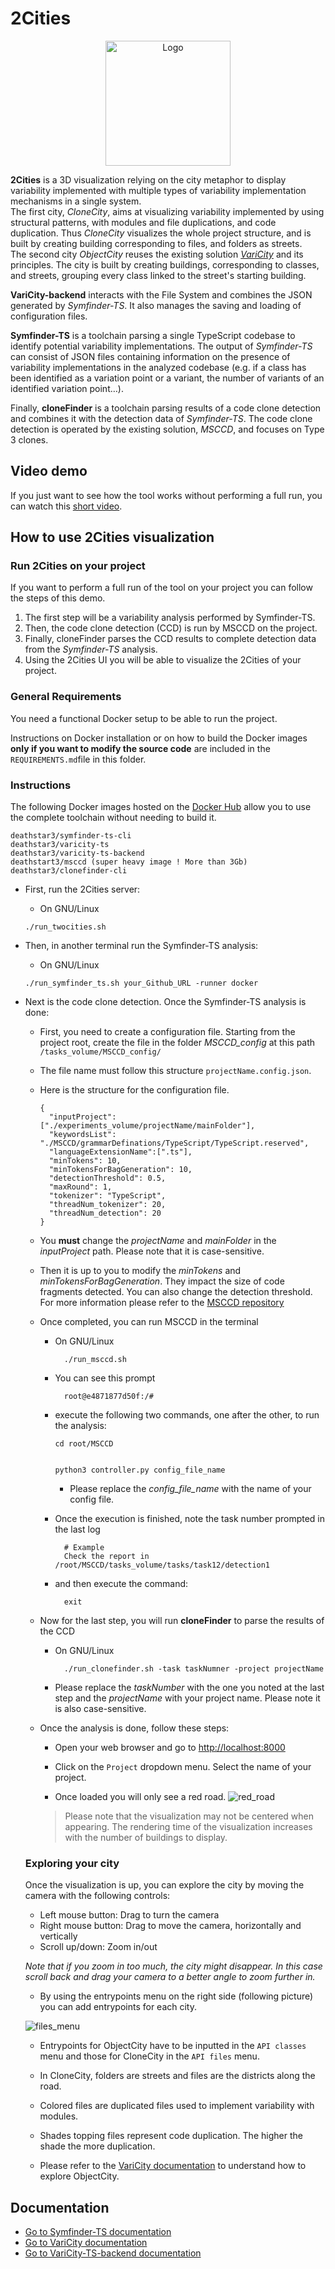 # 2Cities

<p align="center">
<img src="varicity/public/images/logovaricity.gif" width="200" alt="Logo"/>
</p>


**2Cities** is a 3D visualization relying on the city metaphor to display variability implemented with multiple types of variability implementation mechanisms in a single system.   
The first city, _CloneCity_, aims at visualizing variability implemented by using structural patterns, with modules and file duplications, and code duplication.
Thus _CloneCity_ visualizes the whole project structure, and is built by creating building corresponding to files, and folders as streets.  
The second city _ObjectCity_ reuses the existing solution [_VariCity_](https://github.com/DeathStar3/varicity) and its principles. The city is built by creating buildings, corresponding to classes, and streets, grouping every class linked to the street's starting building.

**VariCity-backend** interacts with the File System and combines the JSON generated by _Symfinder-TS_. It also manages the saving and loading of configuration files.

**Symfinder-TS** is a toolchain parsing a single TypeScript codebase to identify potential variability implementations.
The output of _Symfinder-TS_ can consist of JSON files containing information on the presence of variability implementations in the analyzed codebase (e.g. if a class has been identified as a variation point or a variant, the number of variants of an identified variation point…).

Finally, **cloneFinder** is a toolchain parsing results of a code clone detection and combines it with the detection data of _Symfinder-TS_.
The code clone detection is operated by the existing solution, _MSCCD_, and focuses on Type 3 clones.

## Video demo 

If you just want to see how the tool works without performing a full run, you can watch this [short video](https://youtu.be/tMxa1_q5fq4).

## How to use 2Cities visualization

### Run 2Cities on your project

If you want to perform a full run of the tool on your project you can follow the steps of this demo.

1. The first step will be a variability analysis performed by Symfinder-TS.
2. Then, the code clone detection (CCD) is run by MSCCD on the project.
3. Finally, cloneFinder parses the CCD results to complete detection data from the _Symfinder-TS_ analysis.
4. Using the 2Cities UI you will be able to visualize the 2Cities of your project.


### General Requirements

You need a functional Docker setup to be able to run the project.

Instructions on Docker installation or on how to build the Docker images **only if you want to modify the source code** are included in the `REQUIREMENTS.md`file in this folder.

### Instructions

The following Docker images hosted on the [Docker Hub](https://hub.docker.com/u/deathstar3) allow you to use the complete toolchain without needing to build it.

```
deathstar3/symfinder-ts-cli
deathstar3/varicity-ts
deathstar3/varicity-ts-backend
deathstart3/msccd (super heavy image ! More than 3Gb)
deathstar3/clonefinder-cli
```

- First, run the 2Cities server:

  - On GNU/Linux

  ```
  ./run_twocities.sh
  ```

- Then, in another terminal run the Symfinder-TS analysis:

  - On GNU/Linux

  ```
  ./run_symfinder_ts.sh your_Github_URL -runner docker
  ```

- Next is the code clone detection. Once the Symfinder-TS analysis is done:

  - First, you need to create a configuration file. Starting from the project root, create the file in the folder _MSCCD_config_ at this path `/tasks_volume/MSCCD_config/`
  - The file name must follow this structure `projectName.config.json`.

  - Here is the structure for the configuration file.
      ```
      {
        "inputProject": ["./experiments_volume/projectName/mainFolder"],
        "keywordsList": "./MSCCD/grammarDefinations/TypeScript/TypeScript.reserved",
        "languageExtensionName":[".ts"],
        "minTokens": 10,
        "minTokensForBagGeneration": 10,
        "detectionThreshold": 0.5,
        "maxRound": 1,
        "tokenizer": "TypeScript",
        "threadNum_tokenizer": 20,
        "threadNum_detection": 20
      } 
      ```
    
  - You **must** change the _projectName_ and _mainFolder_ in the _inputProject_ path. Please note that it is case-sensitive.

  - Then it is up to you to modify the _minTokens_ and _minTokensForBagGeneration_. They impact the size of code fragments detected. You can also change the detection threshold.
  For more information please refer to the [MSCCD repository](https://github.com/zhuwq585/MSCCD)

  - Once completed, you can run MSCCD in the terminal

    - On GNU/Linux

      ```
        ./run_msccd.sh
      ```

    - You can see this prompt

        ```
          root@e4871877d50f:/# 
        ```

    - execute the following two commands, one after the other, to run the analysis:

        ```
        cd root/MSCCD


        python3 controller.py config_file_name
        ```

      - Please replace the _config_file_name_ with the name of your config file.

    - Once the execution is finished, note the task number prompted in the last log 

      ```
        # Example
        Check the report in /root/MSCCD/tasks_volume/tasks/task12/detection1
      ```
      
    - and then execute the command: 

      ```
        exit
      ```

  - Now for the last step, you will run **cloneFinder** to parse the results of the CCD

    - On GNU/Linux

      ```
        ./run_clonefinder.sh -task taskNumner -project projectName
      ```

    - Please replace the _taskNumber_ with the one you noted at the last step and the _projectName_ with your project name. Please note it is also case-sensitive.

  - Once the analysis is done, follow these steps:

    - Open your web browser and go to [http://localhost:8000](http://localhost:8000)

    - Click on the `Project` dropdown menu. Select the name of your project.

    - Once loaded you will only see a red road.
    ![red_road](./readme_files/red_road.png)

    >Please note that the visualization may not be centered when appearing. The rendering time of the visualization increases with the number of buildings to display.

  ### Exploring your city

  Once the visualization is up, you can explore the city by moving the camera with the following controls:

  - Left mouse button: Drag to turn the camera
  - Right mouse button: Drag to move the camera, horizontally  and vertically
  - Scroll up/down: Zoom in/out

  _Note that if you zoom in too much, the city might disappear. In this case scroll back and drag your camera to a better angle to zoom further in._

  - By using the entrypoints menu on the right side (following picture) you can add entrypoints for each city.

  ![files_menu](./readme_files/files_menu.png)

  - Entrypoints for ObjectCity have to be inputted in the `API classes` menu and those for CloneCity in the `API files` menu.

  - In CloneCity, folders are streets and files are the districts along the road. 
  - Colored files are duplicated files used to implement variability with modules.
  - Shades topping files represent code duplication. The higher the shade the more duplication.
  - Please refer to the [VariCity documentation](./varicity/README.md) to understand how to explore ObjectCity.

  



## Documentation
- [Go to Symfinder-TS documentation](./symfinder/README.md)
- [Go to VariCity documentation](./varicity/README.md)
- [Go to VariCity-TS-backend documentation](./varicity-backend/README.md)

